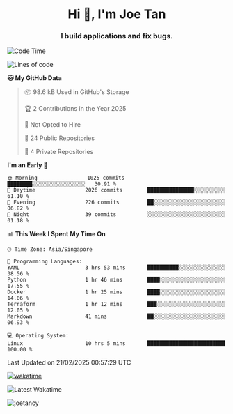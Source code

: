 <h1 align="center">Hi 👋, I'm Joe Tan</h1>
<h3 align="center">I build applications and fix bugs.</h3>

<!--START_SECTION:waka-->
![Code Time](http://img.shields.io/badge/Code%20Time-1%2C491%20hrs%2036%20mins-blue)

![Lines of code](https://img.shields.io/badge/From%20Hello%20World%20I%27ve%20Written-46.5%20million%20lines%20of%20code-blue)

**🐱 My GitHub Data** 

> 📦 98.6 kB Used in GitHub's Storage 
 > 
> 🏆 2 Contributions in the Year 2025
 > 
> 🚫 Not Opted to Hire
 > 
> 📜 24 Public Repositories 
 > 
> 🔑 4 Private Repositories 
 > 
**I'm an Early 🐤** 

```text
🌞 Morning                1025 commits        ████████░░░░░░░░░░░░░░░░░   30.91 % 
🌆 Daytime                2026 commits        ███████████████░░░░░░░░░░   61.10 % 
🌃 Evening                226 commits         ██░░░░░░░░░░░░░░░░░░░░░░░   06.82 % 
🌙 Night                  39 commits          ░░░░░░░░░░░░░░░░░░░░░░░░░   01.18 % 
```


📊 **This Week I Spent My Time On** 

```text
🕑︎ Time Zone: Asia/Singapore

💬 Programming Languages: 
YAML                     3 hrs 53 mins       ██████████░░░░░░░░░░░░░░░   38.56 % 
Python                   1 hr 46 mins        ████░░░░░░░░░░░░░░░░░░░░░   17.55 % 
Docker                   1 hr 25 mins        ████░░░░░░░░░░░░░░░░░░░░░   14.06 % 
Terraform                1 hr 12 mins        ███░░░░░░░░░░░░░░░░░░░░░░   12.05 % 
Markdown                 41 mins             ██░░░░░░░░░░░░░░░░░░░░░░░   06.93 % 

💻 Operating System: 
Linux                    10 hrs 5 mins       █████████████████████████   100.00 % 
```


 Last Updated on 21/02/2025 00:57:29 UTC
<!--END_SECTION:waka-->
[![wakatime](https://wakatime.com/badge/user/e0e3a0f0-6d69-4241-946d-0baaf7b91278.svg)](https://wakatime.com/@e0e3a0f0-6d69-4241-946d-0baaf7b91278)

![Latest Wakatime](https://github.com/joetancy/joetancy/workflows/Latest%20Wakatime/badge.svg)

<p align="left"> <img src="https://komarev.com/ghpvc/?username=joetancy" alt="joetancy" /> </p>

